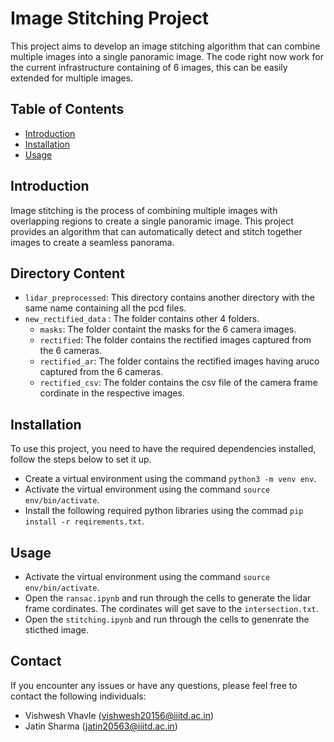 # Image Stitching Project

This project aims to develop an image stitching algorithm that can combine multiple images into a single panoramic image.
The code right now work for the current infrastructure containing of 6 images, this can be easily extended for multiple images.

## Table of Contents
- [Introduction](#introduction)
- [Installation](#installation)
- [Usage](#usage)

## Introduction

Image stitching is the process of combining multiple images with overlapping regions to create a single panoramic image. This project provides an algorithm that can automatically detect and stitch together images to create a seamless panorama.

## Directory Content
- `lidar_preprocessed`: This directory contains another directory with the same name containing all the pcd files.
- `new_rectified_data` : The folder contains other 4 folders.
    - `masks`: The folder containt the masks for the 6 camera images.
    -  `rectified`: The folder contains the rectified images captured from the 6 cameras.
    - `rectified_ar`: The folder contains the rectified images having aruco captured from the 6 cameras.
    - `rectified_csv`: The folder contains the csv file of the camera frame cordinate in the respective images.



## Installation
To use this project, you need to have the required dependencies installed, follow the steps below to set it up.

- Create a virtual environment using the command `python3 -m venv env`.
- Activate the virtual environment using the command `source env/bin/activate`.
- Install the following required python libraries using the commad `pip install -r reqirements.txt`.

## Usage
- Activate the virtual environment using the command `source env/bin/activate`.
- Open the `ransac.ipynb` and run through the cells to generate the lidar frame cordinates. The cordinates will get save to the `intersection.txt`.
- Open the `stitching.ipynb` and run through the cells to genenrate the sticthed image.


## Contact

If you encounter any issues or have any questions, please feel free to contact the following individuals:
- Vishwesh Vhavle (vishwesh20156@iiitd.ac.in)
- Jatin Sharma (jatin20563@iiitd.ac.in)
